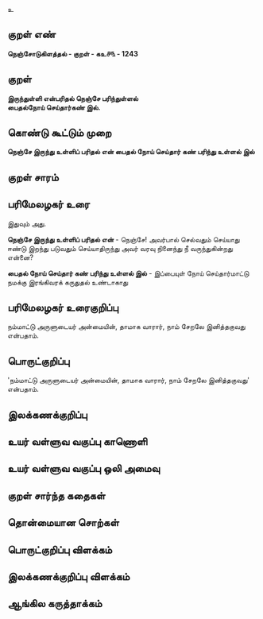 உ

## குறள் எண் 

**நெஞ்சோடுகிளத்தல் - குறள் - கஉ௪௩ - 1243**

## குறள் 

**இருந்துள்ளி என்பரிதல் நெஞ்சே பரிந்துள்ளல்  
பைதல்நோய் செய்தார்கண் இல்.** 

## கொண்டு கூட்டும் முறை

**நெஞ்சே இருந்து உள்ளிப் பரிதல் என் பைதல் நோய் செய்தார் கண் பரிந்து உள்ளல் இல்**

## குறள் சாரம் 


## பரிமேலழகர் உரை

இதுவும் அது. 

**நெஞ்சே இருந்து உள்ளிப் பரிதல் என்** - நெஞ்சே! அவர்பால் செல்வதும் செய்யாது ஈண்டு இறந்து படுவதும் செய்யாதிருந்து அவர் வரவு நினைந்து நீ வருந்துகின்றது என்னை? 

**பைதல் நோய் செய்தார் கண் பரிந்து உள்ளல் இல்** - இப்பையுள் நோய் செய்தார்மாட்டு நமக்கு இரங்கிவரக் கருதுதல் உண்டாகாது

## பரிமேலழகர் உரைகுறிப்பு   

நம்மாட்டு அருளுடையர் அன்மையின், தாமாக வாரார், நாம் சேறலே இனித்தகுவது என்பதாம்.

## பொருட்குறிப்பு 


'நம்மாட்டு அருளுடையர் அன்மையின், தாமாக வாரார், நாம் சேறலே இனித்தகுவது' என்பதாம்.

## இலக்கணக்குறிப்பு  


## உயர் வள்ளுவ வகுப்பு காணொளி


## உயர் வள்ளுவ வகுப்பு ஒலி அமைவு 

 
## குறள் சார்ந்த கதைகள் 


## தொன்மையான சொற்கள்


## பொருட்குறிப்பு விளக்கம்


## இலக்கணக்குறிப்பு விளக்கம்


## ஆங்கில கருத்தாக்கம் 



